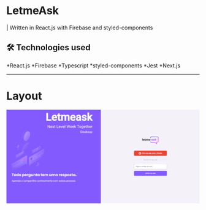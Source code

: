 # LetmeAsk
|  Written in React.js with Firebase and styled-components


## 🛠 Technologies used


*React.js
*Firebase
*Typescript
*styled-components
*Jest
*Next.js


****



# Layout
<div id = "banner" >
<img width = "900px" src = "https://github.com/Gabriel-Marinho-CA/LetmeAsk/blob/master/.github/banner.PNG">
</div>



